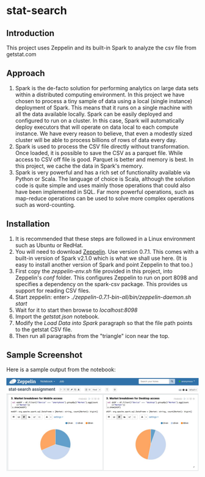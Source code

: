 # stat-search
## Introduction
This project uses Zeppelin and its built-in Spark to analyze the csv file from getstat.com

## Approach
1. Spark is the de-facto solution for performing analytics on large data sets within a distributed computing environment. In this project we have chosen to process a tiny sample of data using a local (single instance) deployment of Spark. This means that it runs on a single machine with all the data available locally. Spark can be easily deployed and configured to run on a cluster. In this case, Spark will automatically deploy executors that will operate on data local to each compute instance. We have every reason to believe, that even a modestly sized cluster will be able to process billions of rows of data every day.
1. Spark is used to process the CSV file directly without transformation. Once loaded, it is possible to save the CSV as a parquet file. While access to CSV off file is good. Parquet is better and memory is best. In this project, we cache the data in Spark's memory.
1. Spark is very powerful and has a rich set of functionality available via Python or Scala. The language of choice is Scala, although the solution code is quite simple and uses mainly those operations that could also have been implemented in SQL. Far more powerful operations, such as map-reduce operations can be used to solve more complex operations such as word-counting.

## Installation
1. It is recommended that these steps are followed in a Linux environment such as Ubuntu or RedHat.
1. You will need to download [Zeppelin](https://zeppelin.apache.org). Use version 0.7.1. This comes with a built-in version of Spark v2.1.0 which is what we shall use here. (It is easy to install another version of Spark and point Zeppelin to that too.)
1. First copy the _zeppelin-env.sh_ file provided in this project, into Zeppelin's _conf_ folder. This configures Zeppelin to run on port 8098 and specifies a dependency on the spark-csv package. This provides us support for reading CSV files.
1. Start zeppelin: enter> _./zeppelin-0.7.1-bin-all/bin/zeppelin-daemon.sh start_
1. Wait for it to start then browse to _localhost:8098_
1. Import the _getstat.json_ notebook.
1. Modify the *Load Data into Spark* paragraph so that the file path points to the getstat CSV file.
1. Then run all paragraphs from the "triangle" icon near the top.

## Sample Screenshot
Here is a sample output from the notebook:

![Market Analysis Sample Output](https://github.com/sarkaria/stat-search/blob/master/market-analysis.jpg)

